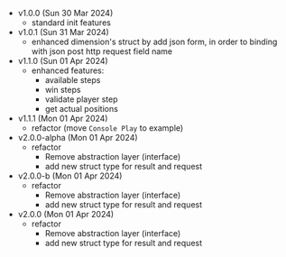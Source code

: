 - v1.0.0 (Sun 30 Mar 2024)
  - standard init features
- v1.0.1 (Sun 31 Mar 2024)
  - enhanced dimension's struct by add json form, in order to binding with json post http request field name
- v1.1.0 (Sun 01 Apr 2024)
  - enhanced features:
    - available steps
    - win steps
    - validate player step
    - get actual positions
- v1.1.1 (Mon 01 Apr 2024)
  - refactor (move `Console Play` to example)
- v2.0.0-alpha (Mon 01 Apr 2024)
  - refactor
    - Remove abstraction layer (interface)
    - add new struct type for result and request
- v2.0.0-b (Mon 01 Apr 2024)
  - refactor
    - Remove abstraction layer (interface)
    - add new struct type for result and request
- v2.0.0 (Mon 01 Apr 2024)
  - refactor
    - Remove abstraction layer (interface)
    - add new struct type for result and request